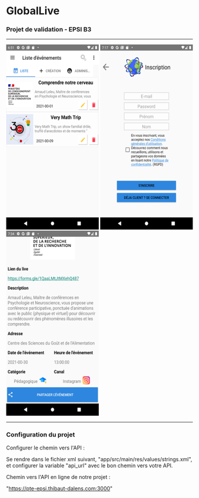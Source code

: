 # GlobalLive

### Projet de validation - EPSI B3

-------------

<div>
<img src="https://github.com/thdal/PTE_APPLICATION_MOBILE/blob/master/AppMobile1.png" width="250" height="500">
<img src="https://github.com/thdal/PTE_APPLICATION_MOBILE/blob/master/AppMobile2.png" width="250" height="500">
<img src="https://github.com/thdal/PTE_APPLICATION_MOBILE/blob/master/AppMobile3.png" width="250" height="500">
</div>

-------------

### Configuration du projet

Configurer le chemin vers l'API :

Se rendre dans le fichier xml suivant, "app/src/main/res/values/strings.xml", et configurer la variable "api_url" avec le bon chemin vers votre API.

Chemin vers l'API en ligne de notre projet :

"https://pte-epsi.thibaut-dalens.com:3000"
